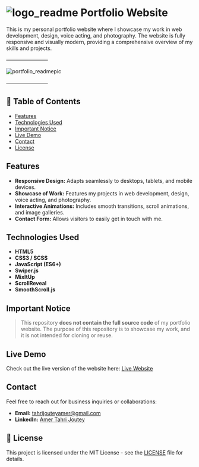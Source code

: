 # ![logo_readme](https://github.com/user-attachments/assets/700d9d32-7138-490b-a335-b684ef49bfe3) Portfolio Website

This is my personal portfolio website where I showcase my work in web development, design, voice acting, and photography. The website is fully responsive and visually modern, providing a comprehensive overview of my skills and projects.

————————

![portfolio_readmepic](https://github.com/user-attachments/assets/bc89974f-edf7-41d7-8e5a-7f7de6e434e3)

————————

## 📝 Table of Contents
- [Features](#features)
- [Technologies Used](#technologies-used)
- [Important Notice](#important-notice)
- [Live Demo](#live-demo)
- [Contact](#contact)
- [License](#license)

## Features
- **Responsive Design:** Adapts seamlessly to desktops, tablets, and mobile devices.
- **Showcase of Work:** Features my projects in web development, design, voice acting, and photography.
- **Interactive Animations:** Includes smooth transitions, scroll animations, and image galleries.
- **Contact Form:** Allows visitors to easily get in touch with me.

## Technologies Used
- **HTML5**
- **CSS3 / SCSS**
- **JavaScript (ES6+)**
- **Swiper.js**
- **MixItUp**
- **ScrollReveal**
- **SmoothScroll.js**

##  Important Notice
> This repository **does not contain the full source code** of my portfolio website. The purpose of this repository is to showcase my work, and it is not intended for cloning or reuse.

## Live Demo
Check out the live version of the website here: [Live Website](https://amertj.netlify.app)

## Contact
Feel free to reach out for business inquiries or collaborations:
- **Email:** [tahrijouteyamer@gmail.com](mailto:tahrijouteyamer@gmail.com)
- **LinkedIn:** [Amer Tahri Joutey](https://www.linkedin.com/in/tahrijouteyamer/)

## 📝 License
This project is licensed under the MIT License - see the [LICENSE](LICENSE) file for details.

